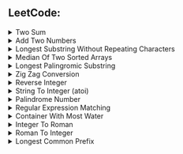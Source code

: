## LeetCode:

<details>
<summary>Two Sum</summary>

- [<img src="https://img.icons8.com/color/18/000000/c-programming.png"/>][LC1 C]
- [<img src="https://img.icons8.com/color/18/000000/python.png"/>][LC1 PYTHON]

</details>

<details>
<summary>Add Two Numbers</summary>

- [<img src="https://img.icons8.com/color/20/000000/c-programming.png"/>][LC2 C]
- [<img src="https://img.icons8.com/color/20/000000/python.png"/>][LC2 PYTHON]
</details>

<details>
<summary>Longest Substring Without Repeating Characters</summary>

- [<img src="https://img.icons8.com/color/20/000000/c-programming.png"/>][LC3 C]
- [<img src="https://img.icons8.com/color/20/000000/python.png"/>][LC3 PYTHON]
</details>

<details>
<summary>Median Of Two Sorted Arrays</summary>

- [<img src="https://img.icons8.com/color/20/000000/c-programming.png"/>][LC4 C]
- [<img src="https://img.icons8.com/color/20/000000/python.png"/>][LC4 PYTHON]
</details>

<details>
<summary>Longest Palingromic Substring</summary>

- [<img src="https://img.icons8.com/color/20/000000/c-programming.png"/>][LC5 C]
- [<img src="https://img.icons8.com/color/20/000000/python.png"/>][LC5 PYTHON]
</details>

<details>
<summary>Zig Zag Conversion</summary>

- [<img src="https://img.icons8.com/color/20/000000/c-programming.png"/>][LC6 C]
- [<img src="https://img.icons8.com/color/20/000000/python.png"/>][LC6 PYTHON]
</details>

<details>
<summary>Reverse Integer</summary>

- [<img src="https://img.icons8.com/color/20/000000/c-programming.png"/>][LC7 C]
- [<img src="https://img.icons8.com/color/20/000000/python.png"/>][LC7 PYTHON]
</details>

<details>
<summary>String To Integer (atoi)</summary>

- [<img src="https://img.icons8.com/color/20/000000/c-programming.png"/>][LC8 C]
- [<img src="https://img.icons8.com/color/20/000000/python.png"/>][LC8 PYTHON]
</details>

<details>
<summary>Palindrome Number</summary>
    
- [<img src="https://img.icons8.com/color/20/000000/c-programming.png"/>][LC9 C]
- [<img src="https://img.icons8.com/color/20/000000/python.png"/>][LC9 PYTHON]
</details>

<details>
<summary>Regular Expression Matching</summary>
    
- [<img src="https://img.icons8.com/color/20/000000/c-programming.png"/>][LC10 C]
- [<img src="https://img.icons8.com/color/20/000000/python.png"/>][LC10 PYTHON]
</details>

<details>
<summary>Container With Most Water</summary>

- [<img src="https://img.icons8.com/color/20/000000/c-programming.png"/>][LC11 C]
- [<img src="https://img.icons8.com/color/20/000000/python.png"/>][LC11 PYTHON]
</details>

<details>
<summary>Integer To Roman</summary>

- [<img src="https://img.icons8.com/color/20/000000/c-programming.png"/>][LC12 C]
- [<img src="https://img.icons8.com/color/20/000000/python.png"/>][LC12 PYTHON]
</details>

<details>
<summary>Roman To Integer</summary>

- [<img src="https://img.icons8.com/color/20/000000/c-programming.png"/>][LC13 C]
- [<img src="https://img.icons8.com/color/20/000000/python.png"/>][LC13 PYTHON]
</details>

<details>
<summary>Longest Common Prefix</summary>

- [<img src="https://img.icons8.com/color/20/000000/c-programming.png"/>][LC14 C]
- [<img src="https://img.icons8.com/color/20/000000/python.png"/>][LC14 PYTHON]
</details>

[GitHub]: https://github.com/milostiv/Algorithms
[LinkedIn]: https://www.linkedin.com/in/miloštrifković

[LC1 C]: https://github.com/milostiv/Algorithms/tree/master/leetCode/c/p1_TwoSum/lc1.c
[LC2 C]: https://github.com/milostiv/Algorithms/blob/master/leetCode/c/p2_AddTwoNumbers/lc2.c
[LC3 C]: https://github.com/milostiv/Algorithms/blob/master/leetCode/c/p3_LongestSubstringWithoutRepeatingCharacters/lc3.c
[LC4 C]: https://github.com/milostiv/Algorithms/tree/master/leetCode/c/p4_MedianOfTwoSortedArrays/lc4.c
[LC5 C]: https://github.com/milostiv/Algorithms/blob/master/leetCode/c/p5_LongestPalindromicSubstring/lc5.c
[LC6 C]: https://github.com/milostiv/Algorithms/blob/master/leetCode/c/p6_ZigZagConversion/lc6.c
[LC7 C]: https://github.com/milostiv/Algorithms/blob/master/leetCode/c/p7_ReverseInteger/lc7.c
[LC8 C]: https://github.com/milostiv/Algorithms/blob/master/leetCode/c/p8_StringToInteger_atoi/lc8.c
[LC9 C]: https://github.com/milostiv/Algorithms/blob/master/leetCode/c/p9_PalindromeNumber/lc9.c
[LC10 C]: https://github.com/milostiv/Algorithms/blob/master/leetCode/c/p10_RegularExpressionMatching/lc10.c
[LC11 C]: https://github.com/milostiv/Algorithms/blob/master/leetCode/c/p11_ContainerWithMostWater/lc11.c
[LC12 C]: https://github.com/milostiv/Algorithms/blob/master/leetCode/c/p12_IntegerToRoman/lc12.c
[LC13 C]: https://github.com/milostiv/Algorithms/blob/master/leetCode/c/p13_RomanToInteger/lc13.c
[LC14 C]: https://github.com/milostiv/Algorithms/blob/master/leetCode/c/p14_LongestCommonPrefix/lc14.c

[LC1 PYTHON]: https://github.com/milostiv/Algorithms/tree/master/leetCode/python/p1_TwoSum/lc1.py
[LC2 PYTHON]: https://github.com/milostiv/Algorithms/blob/master/leetCode/python/p2_AddTwoNumbers/lc2.py
[LC3 PYTHON]: https://github.com/milostiv/Algorithms/blob/master/leetCode/python/p3_LongestSubstringWithoutRepeatingCharacters/lc3.py
[LC4 PYTHON]: https://github.com/milostiv/Algorithms/blob/master/leetCode/python/p4_MedianOfTwoSortedArrays/lc4.py
[LC5 PYTHON]: https://github.com/milostiv/Algorithms/blob/master/leetCode/python/p5_LongestPalindromicSubstring/lc5.py 
[LC6 PYTHON]: https://github.com/milostiv/Algorithms/blob/master/leetCode/python/p6_ZigZagConversion/lc6.py
[LC7 PYTHON]: https://github.com/milostiv/Algorithms/blob/master/leetCode/python/p7_ReverseInteger/lc7.py
[LC8 PYTHON]: https://github.com/milostiv/Algorithms/blob/master/leetCode/python/p8_StringToInteger_atoi/lc8.py
[LC9 PYTHON]: https://github.com/milostiv/Algorithms/blob/master/leetCode/python/p9_PalindromeNumber/lc9.py
[LC10 PYTHON]: https://github.com/milostiv/Algorithms/blob/master/leetCode/python/p10_RegularExpressionMatching/lc10.py
[LC11 PYTHON]: https://github.com/milostiv/Algorithms/blob/master/leetCode/python/p11_ContainerWithMostWater/lc11.py
[LC12 PYTHON]: https://github.com/milostiv/Algorithms/blob/master/leetCode/python/p12_IntegerToRoman/lc12.py 
[LC13 PYTHON]: https://github.com/milostiv/Algorithms/blob/master/leetCode/python/p13_RomanToInteger/lc13.py
[LC14 PYTHON]: https://github.com/milostiv/Algorithms/blob/master/leetCode/python/p14_LongestCommonPrefix/lc14.py
